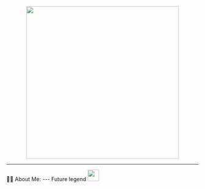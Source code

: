 <div id="header" align="center">
<img src= "https://media.giphy.com/media/v1.Y2lkPTc5MGI3NjExb2cwb3luc3U1d2cxanR5Mzl5Zzk3dTFhNTJobzBhNDhhc2w4azZyMSZlcD12MV9pbnRlcm5hbF9naWZfYnlfaWQmY3Q9Zw/mf4qECoTz8ZVK/giphy.gif"width="400"/>
</div>

---

👨‍💻 About Me: --- Future legend <img src="https://media.giphy.com/media/WUlplcMpOCEmTGBtBW/giphy.gif" width="30"> 


